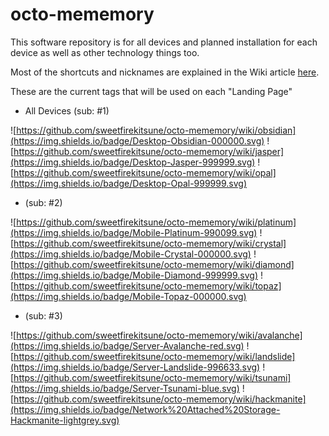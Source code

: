 # octo-mememory
This software repository is for all devices and planned installation for each device as well as other technology things too.

Most of the shortcuts and nicknames are explained in the Wiki article [here](https://github.com/sweetfirekitsune/octo-mememory/wiki/naming-convention).

These are the current tags that will be used on each "Landing Page"

- All Devices (sub: #1)

![https://github.com/sweetfirekitsune/octo-mememory/wiki/obsidian](https://img.shields.io/badge/Desktop-Obsidian-000000.svg)
![https://github.com/sweetfirekitsune/octo-mememory/wiki/jasper](https://img.shields.io/badge/Desktop-Jasper-999999.svg)
![https://github.com/sweetfirekitsune/octo-mememory/wiki/opal](https://img.shields.io/badge/Desktop-Opal-999999.svg)

- (sub: #2)

![https://github.com/sweetfirekitsune/octo-mememory/wiki/platinum](https://img.shields.io/badge/Mobile-Platinum-990099.svg)
![https://github.com/sweetfirekitsune/octo-mememory/wiki/crystal](https://img.shields.io/badge/Mobile-Crystal-000000.svg)
![https://github.com/sweetfirekitsune/octo-mememory/wiki/diamond](https://img.shields.io/badge/Mobile-Diamond-999999.svg)
![https://github.com/sweetfirekitsune/octo-mememory/wiki/topaz](https://img.shields.io/badge/Mobile-Topaz-000000.svg)

- (sub: #3)

![https://github.com/sweetfirekitsune/octo-mememory/wiki/avalanche](https://img.shields.io/badge/Server-Avalanche-red.svg)
![https://github.com/sweetfirekitsune/octo-mememory/wiki/landslide](https://img.shields.io/badge/Server-Landslide-996633.svg)
![https://github.com/sweetfirekitsune/octo-mememory/wiki/tsunami](https://img.shields.io/badge/Server-Tsunami-blue.svg)
![https://github.com/sweetfirekitsune/octo-mememory/wiki/hackmanite](https://img.shields.io/badge/Network%20Attached%20Storage-Hackmanite-lightgrey.svg)
